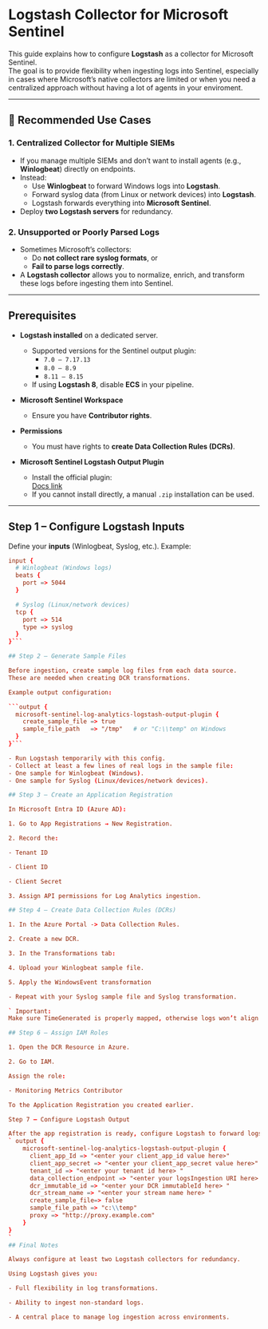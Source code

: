 # Logstash Collector for Microsoft Sentinel

This guide explains how to configure **Logstash** as a collector for Microsoft Sentinel.  
The goal is to provide flexibility when ingesting logs into Sentinel, especially in cases where Microsoft’s native collectors are limited or when you need a centralized approach without having a lot of agents in your enviroment.

---

## 📌 Recommended Use Cases

### 1. Centralized Collector for Multiple SIEMs
- If you manage multiple SIEMs and don’t want to install agents (e.g., **Winlogbeat**) directly on endpoints.  
- Instead:
  - Use **Winlogbeat** to forward Windows logs into **Logstash**.
  - Forward syslog data (from Linux or network devices) into **Logstash**.
  - Logstash forwards everything into **Microsoft Sentinel**.
- Deploy **two Logstash servers** for redundancy.

### 2. Unsupported or Poorly Parsed Logs
- Sometimes Microsoft’s collectors:
  - Do **not collect rare syslog formats**, or
  - **Fail to parse logs correctly**.
- A **Logstash collector** allows you to normalize, enrich, and transform these logs before ingesting them into Sentinel.

---

## Prerequisites

- **Logstash installed** on a dedicated server.
  - Supported versions for the Sentinel output plugin:
    - `7.0 – 7.17.13`
    - `8.0 – 8.9`
    - `8.11 – 8.15`
  - If using **Logstash 8**, disable **ECS** in your pipeline.

- **Microsoft Sentinel Workspace**
  - Ensure you have **Contributor rights**.

- **Permissions**
  - You must have rights to **create Data Collection Rules (DCRs)**.

- **Microsoft Sentinel Logstash Output Plugin**
  - Install the official plugin:  
    [Docs link](https://learn.microsoft.com/azure/sentinel/connect-logstash-data-connection-rules)  
  - If you cannot install directly, a manual `.zip` installation can be used.

---

## Step 1 – Configure Logstash Inputs

Define your **inputs** (Winlogbeat, Syslog, etc.). Example:

```conf
input {
  # Winlogbeat (Windows logs)
  beats {
    port => 5044
  }

  # Syslog (Linux/network devices)
  tcp {
    port => 514
    type => syslog
  }
}```

## Step 2 – Generate Sample Files

Before ingestion, create sample log files from each data source.
These are needed when creating DCR transformations.

Example output configuration:

```output {
  microsoft-sentinel-log-analytics-logstash-output-plugin {
    create_sample_file => true
    sample_file_path   => "/tmp"   # or "C:\\temp" on Windows
  }
}```

- Run Logstash temporarily with this config.
- Collect at least a few lines of real logs in the sample file:
- One sample for Winlogbeat (Windows).
- One sample for Syslog (Linux/devices/network devices).

## Step 3 – Create an Application Registration

In Microsoft Entra ID (Azure AD):

1. Go to App Registrations → New Registration.

2. Record the:

- Tenant ID

- Client ID

- Client Secret

3. Assign API permissions for Log Analytics ingestion.

## Step 4 – Create Data Collection Rules (DCRs)

1. In the Azure Portal -> Data Collection Rules.

2. Create a new DCR.

3. In the Transformations tab:

4. Upload your Winlogbeat sample file.

5. Apply the WindowsEvent transformation 

- Repeat with your Syslog sample file and Syslog transformation.

` Important:
Make sure TimeGenerated is properly mapped, otherwise logs won’t align correctly in Sentinel. `

## Step 6 – Assign IAM Roles

1. Open the DCR Resource in Azure.

2. Go to IAM.

Assign the role:

- Monitoring Metrics Contributor

To the Application Registration you created earlier.

Step 7 – Configure Logstash Output

After the app registration is ready, configure Logstash to forward logs to Sentinel:
` output {
    microsoft-sentinel-log-analytics-logstash-output-plugin {
      client_app_Id => "<enter your client_app_id value here>"
      client_app_secret => "<enter your client_app_secret value here>"
      tenant_id => "<enter your tenant id here> "
      data_collection_endpoint => "<enter your logsIngestion URI here> "
      dcr_immutable_id => "<enter your DCR immutableId here> "
      dcr_stream_name => "<enter your stream name here> "
      create_sample_file=> false
      sample_file_path => "c:\\temp"
      proxy => "http://proxy.example.com"
    }
}
`
## Final Notes

Always configure at least two Logstash collectors for redundancy.

Using Logstash gives you:

- Full flexibility in log transformations.

- Ability to ingest non-standard logs.

- A central place to manage log ingestion across environments.
